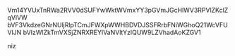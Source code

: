 Vm14YVUxTnRWa2RVV0dSUFYwWktWVmxYY3pGVmJGcHlWV3RPVlZKclZqVlVW
bVF3VkdzeGNrNUljRlpTCmJFWXpWWHBDVDJSSFRrbFNiWGhoQ21WcVFUVlJN
bVIzWlZkTmVXSjZNRXREYlVaNVltYzlQUW9LZVhadAoKZGV1

niz